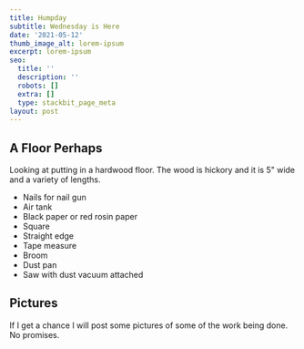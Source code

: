 ```yaml
---
title: Humpday
subtitle: Wednesday is Here
date: '2021-05-12'
thumb_image_alt: lorem-ipsum
excerpt: lorem-ipsum
seo:
  title: ''
  description: ''
  robots: []
  extra: []
  type: stackbit_page_meta
layout: post
---
```

## A Floor Perhaps

Looking at putting in a hardwood floor. The wood is hickory and it is 5" wide and a variety of lengths.

*   Nails for nail gun
*   Air tank
*   Black paper or red rosin paper
*   Square
*   Straight edge
*   Tape measure
*   Broom
*   Dust pan
*   Saw with dust vacuum attached

## Pictures

If I get a chance I will post some pictures of some of the work being done. No promises. 
